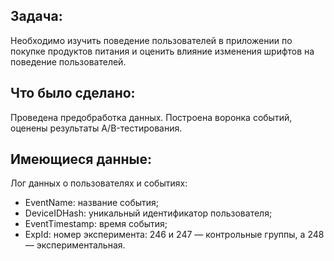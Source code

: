 ## Задача:
Необходимо изучить поведение пользователей в приложении по покупке продуктов питания и оценить влияние изменения шрифтов на поведение пользователей.

## Что было сделано:
Проведена предобработка данных. Построена воронка событий, оценены результаты А/B-тестирования.

## Имеющиеся данные:
Лог данных о пользователях и событиях:
- EventName: название события;
- DeviceIDHash: уникальный идентификатор пользователя;
- EventTimestamp: время события;
- ExpId: номер эксперимента: 246 и 247 — контрольные группы, а 248 — экспериментальная.
